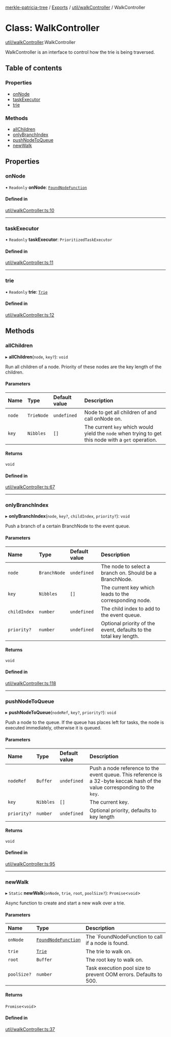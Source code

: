 [merkle-patricia-tree](../README.md) / [Exports](../modules.md) / [util/walkController](../modules/util_walkController.md) / WalkController

# Class: WalkController

[util/walkController](../modules/util_walkController.md).WalkController

WalkController is an interface to control how the trie is being traversed.

## Table of contents

### Properties

- [onNode](util_walkController.WalkController.md#onnode)
- [taskExecutor](util_walkController.WalkController.md#taskexecutor)
- [trie](util_walkController.WalkController.md#trie)

### Methods

- [allChildren](util_walkController.WalkController.md#allchildren)
- [onlyBranchIndex](util_walkController.WalkController.md#onlybranchindex)
- [pushNodeToQueue](util_walkController.WalkController.md#pushnodetoqueue)
- [newWalk](util_walkController.WalkController.md#newwalk)

## Properties

### onNode

• `Readonly` **onNode**: [`FoundNodeFunction`](../modules/baseTrie.md#foundnodefunction)

#### Defined in

[util/walkController.ts:10](https://github.com/ethereumjs/ethereumjs-monorepo/blob/master/packages/trie/src/util/walkController.ts#L10)

___

### taskExecutor

• `Readonly` **taskExecutor**: `PrioritizedTaskExecutor`

#### Defined in

[util/walkController.ts:11](https://github.com/ethereumjs/ethereumjs-monorepo/blob/master/packages/trie/src/util/walkController.ts#L11)

___

### trie

• `Readonly` **trie**: [`Trie`](baseTrie.Trie.md)

#### Defined in

[util/walkController.ts:12](https://github.com/ethereumjs/ethereumjs-monorepo/blob/master/packages/trie/src/util/walkController.ts#L12)

## Methods

### allChildren

▸ **allChildren**(`node`, `key?`): `void`

Run all children of a node. Priority of these nodes are the key length of the children.

#### Parameters

| Name | Type | Default value | Description |
| :------ | :------ | :------ | :------ |
| `node` | `TrieNode` | `undefined` | Node to get all children of and call onNode on. |
| `key` | `Nibbles` | `[]` | The current `key` which would yield the `node` when trying to get this node with a `get` operation. |

#### Returns

`void`

#### Defined in

[util/walkController.ts:67](https://github.com/ethereumjs/ethereumjs-monorepo/blob/master/packages/trie/src/util/walkController.ts#L67)

___

### onlyBranchIndex

▸ **onlyBranchIndex**(`node`, `key?`, `childIndex`, `priority?`): `void`

Push a branch of a certain BranchNode to the event queue.

#### Parameters

| Name | Type | Default value | Description |
| :------ | :------ | :------ | :------ |
| `node` | `BranchNode` | `undefined` | The node to select a branch on. Should be a BranchNode. |
| `key` | `Nibbles` | `[]` | The current key which leads to the corresponding node. |
| `childIndex` | `number` | `undefined` | The child index to add to the event queue. |
| `priority?` | `number` | `undefined` | Optional priority of the event, defaults to the total key length. |

#### Returns

`void`

#### Defined in

[util/walkController.ts:118](https://github.com/ethereumjs/ethereumjs-monorepo/blob/master/packages/trie/src/util/walkController.ts#L118)

___

### pushNodeToQueue

▸ **pushNodeToQueue**(`nodeRef`, `key?`, `priority?`): `void`

Push a node to the queue. If the queue has places left for tasks, the node is executed immediately, otherwise it is queued.

#### Parameters

| Name | Type | Default value | Description |
| :------ | :------ | :------ | :------ |
| `nodeRef` | `Buffer` | `undefined` | Push a node reference to the event queue. This reference is a 32-byte keccak hash of the value corresponding to the `key`. |
| `key` | `Nibbles` | `[]` | The current key. |
| `priority?` | `number` | `undefined` | Optional priority, defaults to key length |

#### Returns

`void`

#### Defined in

[util/walkController.ts:95](https://github.com/ethereumjs/ethereumjs-monorepo/blob/master/packages/trie/src/util/walkController.ts#L95)

___

### newWalk

▸ `Static` **newWalk**(`onNode`, `trie`, `root`, `poolSize?`): `Promise`<`void`\>

Async function to create and start a new walk over a trie.

#### Parameters

| Name | Type | Description |
| :------ | :------ | :------ |
| `onNode` | [`FoundNodeFunction`](../modules/baseTrie.md#foundnodefunction) | The `FoundNodeFunction to call if a node is found. |
| `trie` | [`Trie`](baseTrie.Trie.md) | The trie to walk on. |
| `root` | `Buffer` | The root key to walk on. |
| `poolSize?` | `number` | Task execution pool size to prevent OOM errors. Defaults to 500. |

#### Returns

`Promise`<`void`\>

#### Defined in

[util/walkController.ts:37](https://github.com/ethereumjs/ethereumjs-monorepo/blob/master/packages/trie/src/util/walkController.ts#L37)
